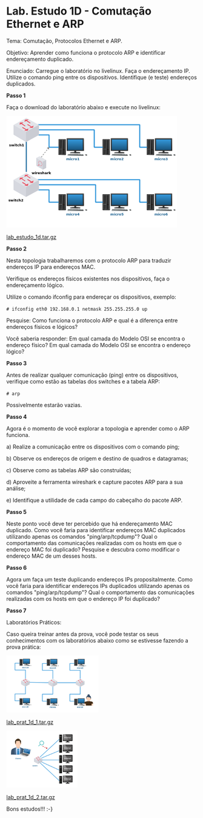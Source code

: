 #  Lab. Estudo 1D - Comutação Ethernet e ARP

Tema: Comutação, Protocolos Ethernet e ARP.

Objetivo:
Aprender como funciona o protocolo ARP e identificar endereçamento duplicado.

Enunciado:
Carregue o laboratório no livelinux. Faça o endereçamento IP. Utilize o comando ping entre os dispositivos. Identifique (e teste) endereços duplicados.

**Passo 1**

Faça o download do laboratório abaixo e execute no livelinux: 

![](./lab_estudo_1d.png)

[lab_estudo_1d.tar.gz](./lab_estudo_1d.tar.gz)

**Passo 2**

Nesta topologia trabalharemos com o protocolo ARP para traduzir endereços IP para endereços MAC.

Verifique os endereços físicos existentes nos dispositivos, faça o endereçamento lógico.

Utilize o comando ifconfig para endereçar os dispositivos, exemplo:

`# ifconfig eth0 192.168.0.1 netmask 255.255.255.0 up`

Pesquise:
Como funciona o protocolo ARP e qual é a diferença entre endereços físicos e lógicos?

Você saberia responder:
Em qual camada do Modelo OSI se encontra o endereço físico?
Em qual camada do Modelo OSI se encontra o endereço lógico?

**Passo 3**

Antes de realizar qualquer comunicação (ping) entre os dispositivos, verifique como estão as tabelas dos switches e a tabela ARP:

`# arp`

Possivelmente estarão vazias.

**Passo 4**

Agora é o momento de você explorar a topologia e aprender como o ARP funciona.

a) Realize a comunicação entre os dispositivos com o comando ping;

b) Observe os endereços de origem e destino de quadros e datagramas;

c) Observe como as tabelas ARP são construídas;

d) Aproveite a ferramenta wireshark e capture pacotes ARP para a sua análise;

e) Identifique a utilidade de cada campo do cabeçalho do pacote ARP.

**Passo 5**

Neste ponto você deve ter percebido que há endereçamento MAC duplicado. Como você faria para identificar endereços MAC duplicados utilizando apenas os comandos "ping/arp/tcpdump"? Qual o comportamento das comunicações realizadas com os hosts em que o endereço MAC foi duplicado? Pesquise e descubra como modificar o endereço MAC de um desses hosts.

**Passo 6**

Agora um faça um teste duplicando endereços IPs propositalmente. Como você faria para identificar endereços IPs duplicados utilizando apenas os comandos "ping/arp/tcpdump"? Qual o comportamento das comunicações realizadas com os hosts em que o endereço IP foi duplicado?

**Passo 7**

Laboratórios Práticos:

Caso queira treinar antes da prova, você pode testar os seus conhecimentos com os laboratórios abaixo como se estivesse fazendo a prova prática: 

![](./lab_prat_1d_1.png)

[lab_prat_1d_1.tar.gz](./lab_prat_1d_1.tar.gz)

![](./lab_prat_1d_2.png)

[lab_prat_1d_2.tar.gz](./lab_prat_1d_2.tar.gz)

Bons estudos!!! :-}


